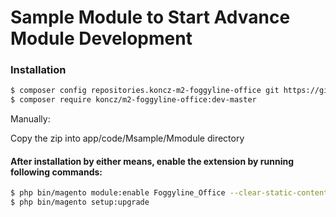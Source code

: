 # Sample Module to Start Advance Module Development

### Installation

```sh
$ composer config repositories.koncz-m2-foggyline-office git https://github.com/ksz2013/m2-foggyline-office.git
$ composer require koncz/m2-foggyline-office:dev-master
```

Manually:

Copy the zip into app/code/Msample/Mmodule directory


#### After installation by either means, enable the extension by running following commands:

```sh
$ php bin/magento module:enable Foggyline_Office --clear-static-content
$ php bin/magento setup:upgrade
```